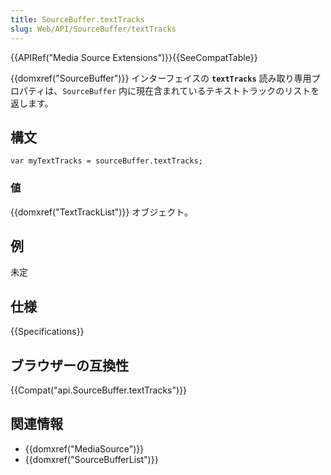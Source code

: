 ```yaml
---
title: SourceBuffer.textTracks
slug: Web/API/SourceBuffer/textTracks
---
```


{{APIRef("Media Source Extensions")}}{{SeeCompatTable}}

{{domxref("SourceBuffer")}} インターフェイスの **`textTracks`** 読み取り専用プロパティは、`SourceBuffer` 内に現在含まれているテキストトラックのリストを返します。

## 構文

```
var myTextTracks = sourceBuffer.textTracks;
```

### 値

{{domxref("TextTrackList")}} オブジェクト。

## 例

未定

## 仕様

{{Specifications}}

## ブラウザーの互換性

{{Compat("api.SourceBuffer.textTracks")}}

## 関連情報

- {{domxref("MediaSource")}}
- {{domxref("SourceBufferList")}}
